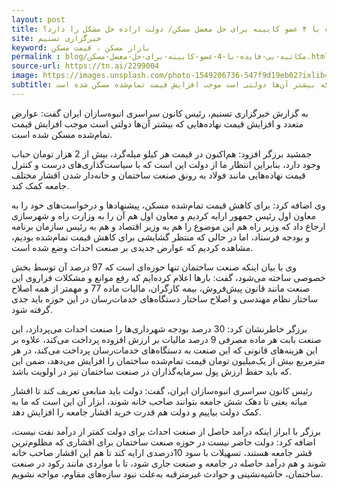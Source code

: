 ```yaml
---
layout: post
title: مکاتبه بی‌فایده با ۴ عضو کابینه برای حل معضل مسکن/ دولت اراده حل مشکل را دارد؟
site: خبرگزاری تسنیم
keyword: بازار مسکن ، قیمت مسکن
permalink : blog/مکاتبه-بی-فایده-با-4-عضو-کابینه-برای-حل-معضل-مسکن.html
source-url: https://tn.ai/2299004
image: https://images.unsplash.com/photo-1549206736-547f9d19eb02?ixlib=rb-1.2.1&ixid=eyJhcHBfaWQiOjEyMDd9&auto=format&fit=crop&w=375&q=80
subtitle: رئیس کانون سراسری انبوه‌سازان ایران گفت عوارض متعدد و افزایش قیمت نهاده‌هایی که بیشتر آن‌ها دولتی است موجب افزایش قیمت تمام‌شده مسکن شده است.
---
```

به گزارش خبرگزاری تسنیم، رئیس کانون سراسری انبوه‌سازان ایران گفت: عوارض متعدد و افزایش قیمت نهاده‌هایی که بیشتر آن‌ها دولتی است موجب افزایش قیمت تمام‌شده مسکن شده است.

جمشید برزگر افزود: هم‌اکنون در قیمت هر کیلو میله‌گرد، بیش از 2 هزار تومان حباب وجود دارد، بنابراین انتظار ما از دولت این است که با سیاست‌گذاری‌های درست و کنترل قیمت نهاده‌هایی مانند فولاد به رونق صنعت ساختمان و خانه‌دار شدن اقشار مختلف جامعه کمک کند.

وی اضافه کرد: برای کاهش قیمت تمام‌شده مسکن، پیشنهاد‌ها و درخواست‌های خود را به معاون اول رئیس جمهور ارایه کردیم و معاون اول هم آن را به وزارت راه و شهرسازی ارجاع داد که وزیر راه هم این موضوع را هم به وزیر اقتصاد و هم به رئیس سازمان برنامه و بودجه فرستاد، اما در حالی که منتظر گشایشی برای کاهش قیمت تمام‌شده بودیم، مشاهده کردیم که عوارض جدیدی بر صنعت احداث وضع شده است.

وی با بیان اینکه صنعت ساختمان تنها حوزه‌ای است که 97 درصد آن توسط بخش خصوصی ساخته می‌شود، گفت: بار‌ها اعلام کرده‌ایم که رفع موانع و مشکلات فراروی این صنعت مانند قانون پیش‌فروش، بیمه کارگران، مالیات ماده 77 و مهمتر از همه اصلاح ساختار نظام مهندسی و اصلاح ساختار دستگاه‌های خدمات‌رسان در این حوزه باید جدی گرفته شود.

برزگر خاطرنشان کرد: 30 درصد بودجه شهرداری‌ها را صنعت احداث می‌پردازد، این صنعت بابت هر ماده مصرفی 9 درصد مالیات بر ارزش افزوده پرداخت می‌کند، علاوه بر این هزینه‌های قانونی که این صنعت به دستگاه‌های خدمات‌رسان پرداخت می‌کند، در هر مترمربع بیش از یک‌میلیون تومان قیمت تمام‌شده ساختمان را افزایش می‌دهد، ضمن این که باید حفظ ارزش پول سرمایه‌گذاران در صنعت ساختمان نیز در اولویت باشد.

رئیس کانون سراسری انبوه‌سازان ایران، گفت: دولت باید منابعی تعریف کند تا اقشار میانه یعنی تا دهک شش جامعه بتوانند صاحب خانه شوند، ابزار آن این است که ما به کمک دولت بیاییم و دولت هم قدرت خرید اقشار جامعه را افزایش دهد.

برزگر با ابراز اینکه درآمد حاصل از صنعت احداث برای دولت کمتر از درآمد نفت نیست، اضافه کرد: دولت حاضر نیست در حوزه صنعت ساختمان برای اقشاری که مظلوم‌ترین قشر جامعه هستند، تسهیلات با سود 10درصدی ارایه کند تا هم این اقشار صاحب خانه شوند و هم درآمد حاصله در جامعه و صنعت جاری شود، تا با مواردی مانند رکود در صنعت ساختمان، حاشیه‌نشینی و حوادث غیرمترقبه به‌علت نبود سازه‌های مقاوم، مواجه نشویم.